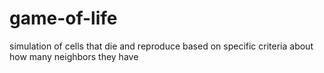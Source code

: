 game-of-life
============

simulation of cells that die and reproduce based on specific criteria about how many neighbors they have

